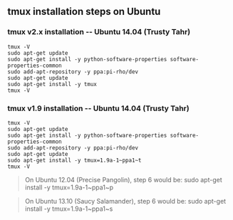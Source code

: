 ## tmux installation steps on Ubuntu

### tmux v2.x installation -- Ubuntu 14.04 (Trusty Tahr)

	tmux -V
	sudo apt-get update
	sudo apt-get install -y python-software-properties software-properties-common
	sudo add-apt-repository -y ppa:pi-rho/dev
	sudo apt-get update
	sudo apt-get install -y tmux
	tmux -V

### tmux v1.9 installation -- Ubuntu 14.04 (Trusty Tahr)

	tmux -V
	sudo apt-get update
	sudo apt-get install -y python-software-properties software-properties-common
	sudo add-apt-repository -y ppa:pi-rho/dev
	sudo apt-get update
	sudo apt-get install -y tmux=1.9a-1~ppa1~t
	tmux -V


> On Ubuntu 12.04 (Precise Pangolin), step 6 would be: sudo apt-get install -y tmux=1.9a-1~ppa1~p

> On Ubuntu 13.10 (Saucy Salamander), step 6 would be: sudo apt-get install -y tmux=1.9a-1~ppa1~s
